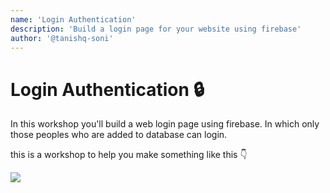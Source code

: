 ```yaml
---
name: 'Login Authentication'
description: 'Build a login page for your website using firebase'
author: '@tanishq-soni'
---
```


# Login Authentication 🔒

In this workshop you'll build a web login page using firebase. In which only those peoples who are added to database can login.

this is a workshop to help you make something like this 👇

<img src="https://cloud-mketa8pxq.vercel.app/1.png">
